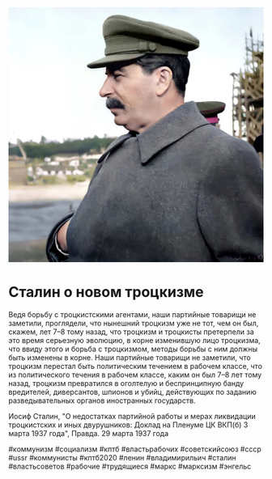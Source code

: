 ![](img/posts/22-03-2022.jpg)

# Сталин о новом троцкизме

Ведя борьбу с троцкистскими агентами, наши партийные товарищи не заметили,
проглядели, что нынешний троцкизм уже не тот, чем он был, скажем, лет 7–8 тому
назад, что троцкизм и троцкисты претерпели за это время серьезную эволюцию, в
корне изменившую лицо троцкизма, что ввиду этого и борьба с троцкизмом, методы
борьбы с ним должны быть изменены в корне. Наши партийные товарищи не заметили,
что троцкизм перестал быть политическим течением в рабочем классе, что из
политического течения в рабочем классе, каким он был 7–8 лет тому назад,
троцкизм превратился в оголтелую и беспринципную банду вредителей, диверсантов,
шпионов и убийц, действующих по заданию разведывательных органов иностранных
государств.

Иосиф Сталин, "О недостатках партийной работы и мерах ликвидации троцкистских и
иных двурушников: Доклад на Пленуме ЦК ВКП(б) 3 марта 1937 года", Правда. 29
марта 1937 года

\#коммунизм #социализм #кптб #властьрабочих #советскийсоюз #ссср #ussr
\#коммунисты #кптб2020 #ленин #владимирильич #сталин #властьсоветов #рабочие
\#трудящиеся #маркс #марксизм #энгельс
